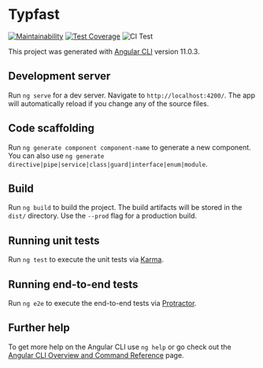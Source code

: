 # Typfast

[![Maintainability](https://api.codeclimate.com/v1/badges/4a64b5b76b0b5b8b75e0/maintainability)](https://codeclimate.com/github/MwinyiMoha/typfast/maintainability) [![Test Coverage](https://api.codeclimate.com/v1/badges/4a64b5b76b0b5b8b75e0/test_coverage)](https://codeclimate.com/github/MwinyiMoha/typfast/test_coverage) ![CI Test](https://github.com/MwinyiMoha/typfast/workflows/CI%20Test/badge.svg)

This project was generated with [Angular CLI](https://github.com/angular/angular-cli) version 11.0.3.

## Development server

Run `ng serve` for a dev server. Navigate to `http://localhost:4200/`. The app will automatically reload if you change any of the source files.

## Code scaffolding

Run `ng generate component component-name` to generate a new component. You can also use `ng generate directive|pipe|service|class|guard|interface|enum|module`.

## Build

Run `ng build` to build the project. The build artifacts will be stored in the `dist/` directory. Use the `--prod` flag for a production build.

## Running unit tests

Run `ng test` to execute the unit tests via [Karma](https://karma-runner.github.io).

## Running end-to-end tests

Run `ng e2e` to execute the end-to-end tests via [Protractor](http://www.protractortest.org/).

## Further help

To get more help on the Angular CLI use `ng help` or go check out the [Angular CLI Overview and Command Reference](https://angular.io/cli) page.
